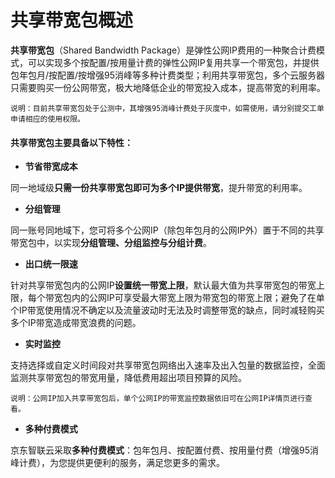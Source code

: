 # 共享带宽包概述

**共享带宽包**（Shared Bandwidth Package）是弹性公网IP费用的一种聚合计费模式，可以实现多个按配置/按用量计费的弹性公网IP复用共享一个带宽包，并提供包年包月/按配置/按增强95消峰等多种计费类型；利用共享带宽包，多个云服务器只需要购买一份公网带宽，极大地降低企业的带宽投入成本，提高带宽的利用率。

```
说明：目前共享带宽包处于公测中，其增强95消峰计费处于灰度中，如需使用，请分别提交工单申请相应的使用权限。
```


#### 共享带宽包主要具备以下特性：

- **节省带宽成本**

同一地域级**只需一份共享带宽包即可为多个IP提供带宽**，提升带宽的利用率。


- **分组管理**

同一账号同地域下，您可将多个公网IP（除包年包月的公网IP外）置于不同的共享带宽包中，以实现**分组管理、分组监控与分组计费**。


- **出口统一限速**

针对共享带宽包内的公网IP**设置统一带宽上限**，默认最大值为共享带宽包的带宽上限，每个带宽包内的公网IP可享受最大带宽上限为带宽包的带宽上限；避免了在单个IP带宽使用情况不确定以及流量波动时无法及时调整带宽的缺点，同时减轻购买多个IP带宽造成带宽浪费的问题。

- **实时监控**

支持选择或自定义时间段对共享带宽包网络出入速率及出入包量的数据监控，全面监测共享带宽包的带宽用量，降低费用超出项目预算的风险。
```
说明：公网IP加入共享带宽包后，单个公网IP的带宽监控数据依旧可在公网IP详情页进行查看。
```

- **多种付费模式**

京东智联云采取**多种付费模式**：包年包月、按配置付费、按用量付费（增强95消峰计费），为您提供更便利的服务，满足您更多的需求。
